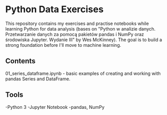 # Python Data Exercises
This repository contains my exercises and practise notebooks while learning Python for data analysis (bases on "Python w analizie danych. Przetwarzanie danych za pomocą pakietów pandas i NumPy oraz środowiska Jupyter. Wydanie III" by Wes McKinney).
The goal is to build a strong foundation before I'll move to machine learning.

## Contents
01_series_dataframe.ipynb - basic examples of creating and working with pandas Series and DataFrame.

## Tools
-Python 3
-Jupyter Notebook
-pandas, NumPy
